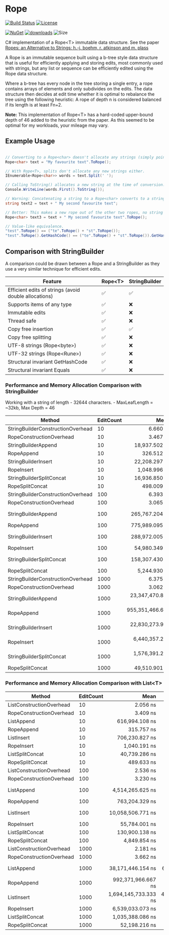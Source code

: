 # Rope

[![Build Status](https://github.com/FlatlinerDOA/Rope/actions/workflows/dotnet.yml/badge.svg)](https://github.com/FlatlinerDOA/Rope/actions)
[![License](https://img.shields.io/github/license/FlatlinerDOA/Rope.svg)](https://github.com/FlatlinerDOA/Rope/LICENSE)


[![NuGet](https://img.shields.io/nuget/v/FlatlinerDOA.Rope.svg)](https://www.nuget.org/packages/FlatlinerDOA.Rope)
[![downloads](https://img.shields.io/nuget/dt/FlatlinerDOA.Rope)](https://www.nuget.org/packages/FlatlinerDOA.Rope)
![Size](https://img.shields.io/github/repo-size/FlatlinerDOA/Rope.svg) 

C# implementation of a Rope&lt;T&gt; immutable data structure. See the paper [Ropes: an Alternative to Strings: h.-j. boehm, r. atkinson and m. plass](https://www.cs.rit.edu/usr/local/pub/jeh/courses/QUARTERS/FP/Labs/CedarRope/rope-paper.pdf)

A Rope is an immutable sequence built using a b-tree style data structure that is useful for efficiently applying and storing edits, most commonly used with strings, but any list or sequence can be efficiently edited using the Rope data structure.

Where a b-tree has every node in the tree storing a single entry, a rope contains arrays of elements and only subdivides on the edits. The data structure then decides at edit time whether it is optimal to rebalance the tree using the following heuristic:
A rope of depth n is considered balanced if its length is at least Fn+2.

**Note:** This implementation of Rope&lt;T&gt; has a hard-coded upper-bound depth of 46 added to the heuristic from the paper. As this seemed to be optimal for my workloads, your mileage may vary.

## Example Usage
```csharp

// Converting to a Rope<char> doesn't allocate any strings (simply points to the original memory).
Rope<char> text = "My favourite text".ToRope();

// With Rope<T>, splits don't allocate any new strings either.
IEnumerable<Rope<char>> words = text.Split(' '); 

// Calling ToString() allocates a new string at the time of conversion.
Console.WriteLine(words.First().ToString()); 

// Warning: Concatenating a string to a Rope<char> converts to a string (allocating memory).
string text2 = text + " My second favourite text";

// Better: This makes a new rope out of the other two ropes, no string allocations or copies.
Rope<char> text3 = text + " My second favourite text".ToRope();

// Value-like equivalence.
"test".ToRope() == ("te".ToRope() + "st".ToRope());
"test".ToRope().GetHashCode() == ("te".ToRope() + "st".ToRope()).GetHashCode();

```

## Comparison with StringBuilder
A comparison could be drawn between a Rope and a StringBuilder as they use a very similar technique for efficient edits.

|Feature|Rope&lt;T&gt;|StringBuilder|
|-------|-------------|-------------|
|Efficient edits of strings (avoid double allocations)| ✅ |✅|
|Supports items of any type| ✅ |❌|
|Immutable edits| ✅ |❌|
|Thread safe| ✅ |❌|
|Copy free insertion| ✅ |✅|
|Copy free splitting| ✅ |❌|
|UTF-8 strings (Rope&lt;byte&gt;)| ✅ |❌|
|UTF-32 strings (Rope&lt;Rune&gt;)| ✅ |❌|
|Structural invariant GetHashCode| ✅ |❌|
|Structural invariant Equals| ✅ |❌|


### Performance and Memory Allocation Comparison with StringBuilder

Working with a string of length - 32644 characters. - MaxLeafLength = ~32kb, Max Depth = 46

| Method                            | EditCount | Mean               | Error              | StdDev            | Gen0      | Gen1      | Gen2      | Allocated  |
|---------------------------------- |---------- |-------------------:|-------------------:|------------------:|----------:|----------:|----------:|-----------:|
| StringBuilderConstructionOverhead | 10        |           6.660 ns |          3.8446 ns |         0.2107 ns |    0.0062 |         - |         - |      104 B |
| RopeConstructionOverhead          | 10        |           3.467 ns |         10.3511 ns |         0.5674 ns |    0.0033 |         - |         - |       56 B |
| StringBuilderAppend               | 10        |      18,937.502 ns |     36,176.2486 ns |     1,982.9423 ns |   42.9688 |   31.2195 |         - |   721160 B |
| RopeAppend                        | 10        |         326.512 ns |        105.4630 ns |         5.7808 ns |    0.0367 |         - |         - |      616 B |
| StringBuilderInsert               | 10        |      22,208.297 ns |     20,717.6339 ns |     1,135.6034 ns |   42.9688 |   27.3438 |         - |   721160 B |
| RopeInsert                        | 10        |       1,048.996 ns |         67.6687 ns |         3.7092 ns |    0.1659 |         - |         - |     2800 B |
| StringBuilderSplitConcat          | 10        |      16,936.850 ns |      7,790.6697 ns |       427.0329 ns |   23.4680 |   11.7188 |         - |   393720 B |
| RopeSplitConcat                   | 10        |         498.009 ns |        176.2005 ns |         9.6581 ns |    0.2003 |         - |         - |     3360 B |
| StringBuilderConstructionOverhead | 100       |           6.393 ns |          0.8614 ns |         0.0472 ns |    0.0062 |         - |         - |      104 B |
| RopeConstructionOverhead          | 100       |           3.065 ns |          1.4724 ns |         0.0807 ns |    0.0033 |         - |         - |       56 B |
| StringBuilderAppend               | 100       |     265,767.204 ns |    110,624.5007 ns |     6,063.7022 ns |  394.5313 |  382.3242 |         - |  6621560 B |
| RopeAppend                        | 100       |     775,989.095 ns |    239,236.3722 ns |    13,113.3528 ns |    7.8125 |         - |         - |   144816 B |
| StringBuilderInsert               | 100       |     288,972.005 ns |     77,008.2196 ns |     4,221.0804 ns |  394.5313 |  378.9063 |         - |  6621560 B |
| RopeInsert                        | 100       |      54,980.349 ns |      6,474.1330 ns |       354.8691 ns |    1.6479 |         - |         - |    28000 B |
| StringBuilderSplitConcat          | 100       |     158,307.430 ns |    185,564.9036 ns |    10,171.4385 ns |  199.9512 |   99.8535 |         - |  3347160 B |
| RopeSplitConcat                   | 100       |       5,244.930 ns |        777.7459 ns |        42.6309 ns |    2.0065 |         - |         - |    33600 B |
| StringBuilderConstructionOverhead | 1000      |           6.375 ns |          2.9867 ns |         0.1637 ns |    0.0062 |         - |         - |      104 B |
| RopeConstructionOverhead          | 1000      |           3.062 ns |          1.1840 ns |         0.0649 ns |    0.0033 |         - |         - |       56 B |
| StringBuilderAppend               | 1000      |  23,347,470.833 ns | 25,992,020.2280 ns | 1,424,710.3348 ns | 5437.5000 | 5406.2500 | 1625.0000 | 65637631 B |
| RopeAppend                        | 1000      | 955,351,466.667 ns | 55,143,071.0173 ns | 3,022,577.7944 ns | 1000.0000 |         - |         - | 26428816 B |
| StringBuilderInsert               | 1000      |  22,830,273.958 ns | 35,391,707.9669 ns | 1,939,938.9376 ns | 5437.5000 | 5406.2500 | 1625.0000 | 65627647 B |
| RopeInsert                        | 1000      |   6,440,357.292 ns |    769,839.8628 ns |    42,197.5206 ns |   15.6250 |         - |         - |   280003 B |
| StringBuilderSplitConcat          | 1000      |   1,576,391.211 ns |    499,400.6799 ns |    27,373.8364 ns | 1962.8906 |  494.1406 |  125.0000 | 32881603 B |
| RopeSplitConcat                   | 1000      |      49,510.901 ns |      2,645.9102 ns |       145.0313 ns |   20.0806 |         - |         - |   336000 B |

### Performance and Memory Allocation Comparison with List&lt;T&gt;

| Method                   | EditCount | Mean                 | Error                 | StdDev              | Gen0      | Gen1      | Gen2      | Allocated   |
|------------------------- |---------- |---------------------:|----------------------:|--------------------:|----------:|----------:|----------:|------------:|
| ListConstructionOverhead | 10        |             2.056 ns |             0.5388 ns |           0.0295 ns |    0.0019 |         - |         - |        32 B |
| RopeConstructionOverhead | 10        |             3.409 ns |            12.4648 ns |           0.6832 ns |    0.0033 |         - |         - |        56 B |
| ListAppend               | 10        |       616,994.108 ns |     1,001,260.0613 ns |      54,882.4426 ns |  499.0234 |  499.0234 |  499.0234 |   2036400 B |
| RopeAppend               | 10        |           315.757 ns |            13.0887 ns |           0.7174 ns |    0.0367 |         - |         - |       616 B |
| ListInsert               | 10        |       706,230.827 ns |       533,914.1540 ns |      29,265.6364 ns |  499.0234 |  499.0234 |  499.0234 |   2036400 B |
| RopeInsert               | 10        |         1,040.191 ns |            52.7603 ns |           2.8920 ns |    0.1659 |         - |         - |      2800 B |
| ListSplitConcat          | 10        |        40,739.286 ns |        17,913.1578 ns |         981.8806 ns |   41.6260 |   41.6260 |   41.6260 |    197134 B |
| RopeSplitConcat          | 10        |           489.633 ns |            87.2746 ns |           4.7838 ns |    0.2003 |         - |         - |      3360 B |
| ListConstructionOverhead | 100       |             2.536 ns |             9.2355 ns |           0.5062 ns |    0.0019 |         - |         - |        32 B |
| RopeConstructionOverhead | 100       |             3.230 ns |             3.3654 ns |           0.1845 ns |    0.0033 |         - |         - |        56 B |
| ListAppend               | 100       |     4,514,265.625 ns |     1,902,140.1530 ns |     104,262.7203 ns |  742.1875 |  742.1875 |  742.1875 |  16748870 B |
| RopeAppend               | 100       |       763,204.329 ns |       274,428.0687 ns |      15,042.3285 ns |    7.8125 |         - |         - |    144816 B |
| ListInsert               | 100       |    10,058,506.771 ns |     3,884,354.5719 ns |     212,914.5813 ns |  734.3750 |  734.3750 |  734.3750 |  16748871 B |
| RopeInsert               | 100       |        55,784.001 ns |         6,018.0238 ns |         329.8682 ns |    1.6479 |         - |         - |     28000 B |
| ListSplitConcat          | 100       |       130,900.138 ns |        19,537.7403 ns |       1,070.9295 ns |   41.5039 |   41.5039 |   41.5039 |    197134 B |
| RopeSplitConcat          | 100       |         4,849.854 ns |           254.8449 ns |          13.9689 ns |    2.0065 |         - |         - |     33600 B |
| ListConstructionOverhead | 1000      |             2.181 ns |             0.6160 ns |           0.0338 ns |    0.0019 |         - |         - |        32 B |
| RopeConstructionOverhead | 1000      |             3.662 ns |             4.7910 ns |           0.2626 ns |    0.0033 |         - |         - |        56 B |
| ListAppend               | 1000      |    38,171,446.154 ns |    64,503,216.0755 ns |   3,535,638.9295 ns | 3923.0769 | 3923.0769 | 3923.0769 | 134448581 B |
| RopeAppend               | 1000      |   992,371,966.667 ns |   172,595,767.5594 ns |   9,460,556.4183 ns | 1000.0000 |         - |         - |  26428816 B |
| ListInsert               | 1000      | 1,694,145,733.333 ns | 4,669,673,708.1417 ns | 255,960,573.0516 ns | 3000.0000 | 3000.0000 | 3000.0000 | 134448640 B |
| RopeInsert               | 1000      |     6,539,033.073 ns |       663,740.5566 ns |      36,381.8596 ns |   15.6250 |         - |         - |    280003 B |
| ListSplitConcat          | 1000      |     1,035,388.086 ns |        62,229.0122 ns |       3,410.9821 ns |   41.0156 |   41.0156 |   41.0156 |    197135 B |
| RopeSplitConcat          | 1000      |        52,198.216 ns |        28,657.5458 ns |       1,570.8168 ns |   20.0806 |         - |         - |    336000 B |